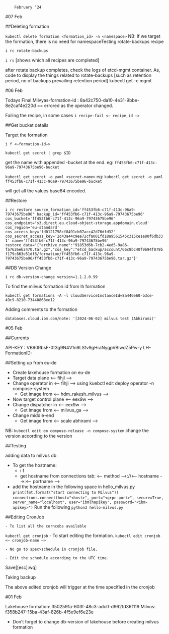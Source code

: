 		February ’24


#07 Feb

##Deleting formation

```kubectl delete formation <formation_id> -n <namespace>```
NB: If we target the formation, there is no need for namespaceTesting rotate-backups recipe

```i rc rotate-backups```

```i rs``` [shows which all recipes are completed]

after rotate backup completes, check the logs of etcd-mgmt container. As, code to display the things related to rotate-backups [such as retention period, no of backups prevailing retention period]
kubectl get <etcd-pod-name> -c mgmt



#06 Feb

Todays Final Milvyas-formation-id : 8a42c750-da10-4e31-9bbe-8e2caf4e220d == errored as the operator changed.

Failing the recipe, in some cases
```i recipe-fail <— recipe_id —>```

##Get bucket details

Target the formation

```i f <—formation-id—>```

```kubectl get secret | grep $ID```

get the name with appended -bucket at the end.
	eg: ```ff453fb6-c71f-413c-96a9-79743675be96-bucket```

```kubectl get secret -o yaml <secret-name>```
	eg: ```kubectl get secret -o yaml ff453fb6-c71f-413c-96a9-79743675be96-bucket```

will get all the values base64 encoded.

##Restore

```i rc restore source_formation_id='ff453fb6-c71f-413c-96a9-79743675be96' backup_id='ff453fb6-c71f-413c-96a9-79743675be96' cos_bucket='ff453fb6-c71f-413c-96a9-79743675be96' cos_endpoint='s3.direct.eu.cloud-object-storage.appdomain.cloud' cos_region='eu-standard' cos_access_key='fd0121758cf8491cb07acc42d76dfd32' cos_secret_access_key='2c43a44c9ee72cfa001fd18a9561545c315ce1e80f6db331' name='ff453fb6-c71f-413c-96a9-79743675be96' restore_data='{"archive_name":"91853d6b-7cb2-4ed5-9a86-fa7626e62470.tar.gz","cos_key":"etcd_backup/account/66c8bc40f9b94f079bf179c863e51df8/formation/ff453fb6-c71f-413c-96a9-79743675be96/ff453fb6-c71f-413c-96a9-79743675be96.tar.gz"}'```


##DB Version Change

```i rc db-version-change version=1.1.2.0.99```

To find the milvus formation id from lh formation

```kubectl get formations -A -l cloudServiceInstanceId=8a446e60-b3ce-49c9-8210-73440868ee12```

Adding comments to the formation

```databases.cloud.ibm.com/note: '[2024-06-02] milvus test (Abhirami)'```


#05 Feb

##Currents 

API-KEY : VB90RbsF-0t3g9N4V1n9LSfv9gHraNygpVBlwdZ5Pw-y
LH-FormationID:  

 
##Setting up from eu-de

* Create lakehouse formation on eu-de
* Target data plane <— fihjl —>
* Change operator in <— fihjl —> using kuebctl edit deploy operator -n compose-system
    * Get image from <— hdm_rakesh_milvus —>
* Now target control plane <— eex9w —> 
* Change dispatcher in <— eex9w —> 
    * Get image from <— milvus_ga —>
* Change middle-end 
    * Get image from <— scale abhirami —>

NB:	```kubectl edit cm compose-release -n compose-system```
	change the version according to the version


##Testing 

adding data to  milvus db

* To get the hostname:
	* i f <formation-id>
    * get hostname from connections tab:
           <-- method -->://<-- hostname -->:<-- portname -->
*  add the hostname in the following space in hello_milvus,py
```print(fmt.format("start connecting to Milvus"))```
```connections.connect(host="<host>", port="<grpc-port>", secure=True, server_name="localhost", user="ibmlhapikey", password="<ibm-apikey>")```
Run the following
```python3 hello-milvus.py```


##Editing CronJob

    - To list all the corncobs available
```kubectl get cronjob```
    - To start editing the formation.
```kubectl edit cronjob <— cronjob-name —>```

    - No go to spec>schedule in cronjob file.

    - Edit the schedule according to the UTC time.

Save[[esc]:wq]


Taking backup

The above edited cronjob will trigger at  the time specified in the cronjob





#01 Feb


Lakehouse formation: 3502591a-603f-48c3-adc0-d962fd36f119 
Milvus: f358b247-15ba-43af-826b-4f5e9ef6e23e
		

* Don’t forget to change db-version of lakehouse before creating milvus formation



